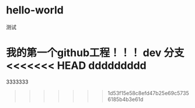 # hello-world
测试

我的第一个github工程！！！
dev 分支
<<<<<<< HEAD
ddddddddd
=======

3333333
>>>>>>> 1d53f15e58c8efd47b25e69c57356185b4b3e61d
